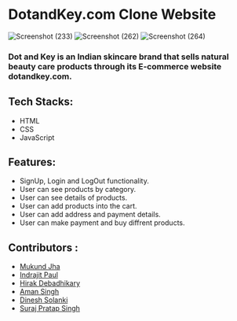 # DotandKey.com Clone Website

![Screenshot (233)](https://user-images.githubusercontent.com/105915717/201955865-ac86c5d0-2e2c-4fc3-bdca-dc9d8162144f.png)
![Screenshot (262)](https://user-images.githubusercontent.com/105915717/204104888-8c55373d-2deb-4e08-b48d-689b930ecf7a.png)
![Screenshot (264)](https://user-images.githubusercontent.com/105915717/204104895-541379db-907a-4552-b123-1fa20f8a6c2d.png)

<h3>Dot and Key is an Indian skincare brand that sells natural beauty care products through its E-commerce website dotandkey.com.<h3/>

## Tech Stacks:
- HTML
- CSS
- JavaScript

## Features:
- SignUp, Login and LogOut functionality.
- User can see products by category.
- User can see details of products.
- User can add products into the cart.
- User can add address and payment details.
- User can make payment and buy diffrent products.

## Contributors :
- [Mukund Jha](https://github.com/mukundjha1310)
- [Indrajit Paul](https://github.com/ipaul1996)
- [Hirak Debadhikary](https://github.com/Hirak-Debadhikary)
- [Aman Singh](https://github.com/singhaman8859)
- [Dinesh Solanki](https://github.com/dinesh0085)
- [Suraj Pratap Singh](https://github.com/surajPratap1995)

